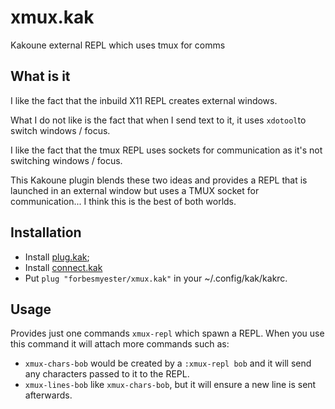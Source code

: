 # xmux.kak

Kakoune external REPL which uses tmux for comms

## What is it

I like the fact that the inbuild X11 REPL creates external windows.

What I do not like is the fact that when I send text to it, it uses `xdotool`to switch windows / focus.

I like the fact that the tmux REPL uses sockets for communication as it's not switching windows / focus.

This Kakoune plugin blends these two ideas and provides a REPL that is launched in an external window but uses a TMUX socket for communication... I think this is the best of both worlds.

## Installation

 * Install [plug.kak](https://github.com/robertmeta/plug.kak);
 * Install [connect.kak](https://github.com/alexherbo2/connect.kak)
 * Put `plug "forbesmyester/xmux.kak"` in your ~/.config/kak/kakrc.

## Usage

Provides just one commands `xmux-repl` which spawn a REPL. When you use this command it will attach more commands such as:

 * `xmux-chars-bob` would be created by a `:xmux-repl bob` and it will send any characters passed to it to the REPL.
 * `xmux-lines-bob` like `xmux-chars-bob`, but it will ensure a new line is sent afterwards.
